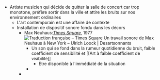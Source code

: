 - Artiste musicien qui décide de quitter la salle de concert car trop monotone, préfère sortir dans la ville et attire les bruits sur nos environnement ordinaires
	- L'art contemporain est une affaire de contexte
	- Installation de dispositif sonore fondu dans les décors
		- Max Neuhaus:[*Times Square*](https://en.wikipedia.org/wiki/Times_Square_(Neuhaus)), 1977 ![Traduction française – Times Square Un travail sonore de Max Neuhaus à New  York – Ulrich Loock | Desartsonnants](https://encrypted-tbn0.gstatic.com/images?q=tbn:ANd9GcSDB1hxWuviIWFQXqrkNFGQhxJzV4Q1fpWW1es15PD-bA&s)
			- Un son qui se fond dans la rumeur quotidienne du bruit, faible coefficient de sensibilité et [[Art à faible coefficient de visibilité]]
				- Etre disponible à l'immédiaté de la situation
			-
		-